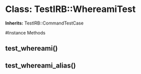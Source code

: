# Class: TestIRB::WhereamiTest
**Inherits:** TestIRB::CommandTestCase
    




#Instance Methods
## test_whereami() [](#method-i-test_whereami)

## test_whereami_alias() [](#method-i-test_whereami_alias)

